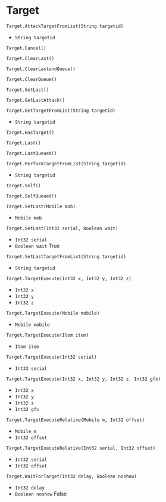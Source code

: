 # Target

`Target.AttackTargetFromList(String targetid)`

- `String targetid` 

`Target.Cancel()`



`Target.ClearLast()`



`Target.ClearLastandQueue()`



`Target.ClearQueue()`



`Target.GetLast()`



`Target.GetLastAttack()`



`Target.GetTargetFromList(String targetid)`

- `String targetid` 

`Target.HasTarget()`



`Target.Last()`



`Target.LastQueued()`



`Target.PerformTargetFromList(String targetid)`

- `String targetid` 

`Target.Self()`



`Target.SelfQueued()`



`Target.SetLast(Mobile mob)`

- `Mobile mob` 

`Target.SetLast(Int32 serial, Boolean wait)`

- `Int32 serial` 
- `Boolean wait` True

`Target.SetLastTargetFromList(String targetid)`

- `String targetid` 

`Target.TargetExecute(Int32 x, Int32 y, Int32 z)`

- `Int32 x` 
- `Int32 y` 
- `Int32 z` 

`Target.TargetExecute(Mobile mobile)`

- `Mobile mobile` 

`Target.TargetExecute(Item item)`

- `Item item` 

`Target.TargetExecute(Int32 serial)`

- `Int32 serial` 

`Target.TargetExecute(Int32 x, Int32 y, Int32 z, Int32 gfx)`

- `Int32 x` 
- `Int32 y` 
- `Int32 z` 
- `Int32 gfx` 

`Target.TargetExecuteRelative(Mobile m, Int32 offset)`

- `Mobile m` 
- `Int32 offset` 

`Target.TargetExecuteRelative(Int32 serial, Int32 offset)`

- `Int32 serial` 
- `Int32 offset` 

`Target.WaitForTarget(Int32 delay, Boolean noshow)`

- `Int32 delay` 
- `Boolean noshow` False
